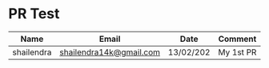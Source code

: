# PR Test
Name | Email | Date | Comment
--- | --- | --- | --- 
shailendra | shailendra14k@gmail.com | 13/02/202 | My 1st PR
